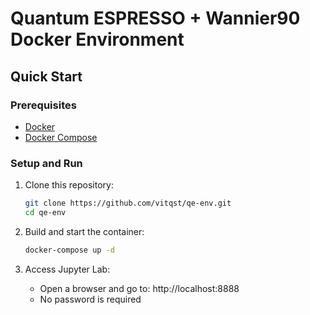 # Quantum ESPRESSO + Wannier90 Docker Environment

## Quick Start

### Prerequisites

- [Docker](https://docs.docker.com/get-docker/)
- [Docker Compose](https://docs.docker.com/compose/install/)

### Setup and Run

1. Clone this repository:
   ```bash
   git clone https://github.com/vitqst/qe-env.git
   cd qe-env
   ```
2. Build and start the container:
   ```bash
   docker-compose up -d
   ```

3. Access Jupyter Lab:
   - Open a browser and go to: http://localhost:8888
   - No password is required
